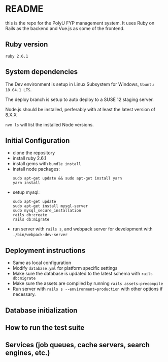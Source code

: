 # README

this is the repo for the PolyU FYP management system. It uses Ruby on Rails as the backend and Vue.js as some of the frontend.

## Ruby version
``` ruby 2.6.1 ```

## System dependencies
The Dev environment is setup in Linux Subsystem for Windows,  ``` Ubuntu 18.04.1 LTS ```.

The deploy branch is setup to auto deploy to a SUSE 12 staging server.

Node.js should be installed, perferably with at least the latest version of 8.X.X

``` nvm ls ``` will list the installed Node versions.


## Initial Configuration
* clone the repository
* install ruby 2.6.1
* install gems with  ``` bundle install ```
* install node packages:
    ```
    sudo apt-get update && sudo apt-get install yarn
    yarn install
    ```
* setup mysql:
    ```
    sudo apt-get update
    sudo apt-get install mysql-server
    sudo mysql_secure_installation
    rails db:create
    rails db:migrate
    ```
* run server with ``` rails s ```, and webpack server for development with ``` ./bin/webpack-dev-server ```

## Deployment instructions
* Same as local configuration
* Modify ```database.yml``` for platform specific settings
* Make sure the database is updated to the latest schema with ``` rails db:migrate ```
* Make sure the assets are compiled by running ``` rails assets:precompile ```
* Run server with ``` rails s --environment=production ``` with other options if necessary.

## Database initialization

## How to run the test suite

## Services (job queues, cache servers, search engines, etc.)

